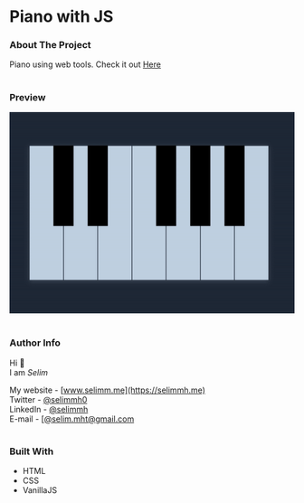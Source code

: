 <!-- Title -->
# Piano with JS

<!-- About -->
### About The Project
Piano using web tools. Check it out [Here](https://selimmh.github.io/piano-js/)
#

### Preview
![Preview 1](src/preview.gif)
#

### Author Info
Hi 👋  
I am *Selim*

My website - [www.selimm.me](https://selimmh.me)  
Twitter - [@selimmh0](https://twitter.com/selimmh0)  
LinkedIn - [@selimmh](https://www.linkedin.com/in/selimmh/)  
E-mail - [[@selim.mht@gmail.com](https://mail.google.com/)
#

### Built With
* HTML
* CSS
* VanillaJS
#